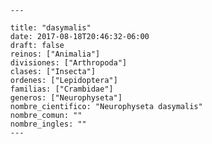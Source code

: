 
      ---

      title: "dasymalis"
      date: 2017-08-18T20:46:32-06:00
      draft: false
      reinos: ["Animalia"]
      divisiones: ["Arthropoda"]
      clases: ["Insecta"]
      ordenes: ["Lepidoptera"]
      familias: ["Crambidae"]
      generos: ["Neurophyseta"]
      nombre_cientifico: "Neurophyseta dasymalis"
      nombre_comun: ""
      nombre_ingles: ""
      ---

      